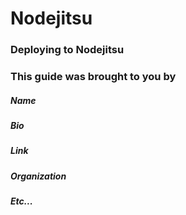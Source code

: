 # Nodejitsu
### Deploying to Nodejitsu

### This guide was brought to you by
##### Name
##### Bio
##### Link
##### Organization
##### Etc...


<docmeta name="displayName" value="Nodejitsu">
